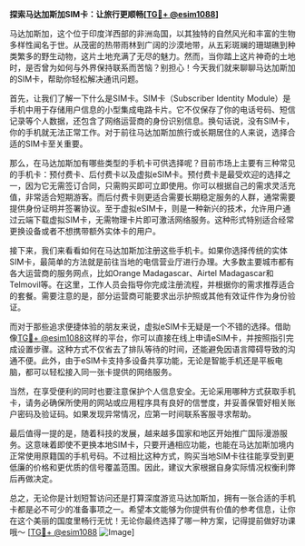 **探索马达加斯加SIM卡：让旅行更顺畅[[TG💪+ @esim1088](https://t.me/s/esim1088)]**

马达加斯加，这个位于印度洋西部的非洲岛国，以其独特的自然风光和丰富的生物多样性闻名于世。从茂密的热带雨林到广阔的沙漠地带，从五彩斑斓的珊瑚礁到种类繁多的野生动物，这片土地充满了无尽的魅力。然而，当你踏上这片神奇的土地时，是否曾为如何与外界保持联系而苦恼？别担心！今天我们就来聊聊马达加斯加的SIM卡，帮助你轻松解决通讯问题。

首先，让我们了解一下什么是SIM卡。SIM卡（Subscriber Identity Module）是手机中用于存储用户信息的小型集成电路卡片。它不仅保存了你的电话号码、短信记录等个人数据，还包含了网络运营商的身份识别信息。换句话说，没有SIM卡，你的手机就无法正常工作。对于前往马达加斯加旅行或长期居住的人来说，选择合适的SIM卡至关重要。

那么，在马达加斯加有哪些类型的手机卡可供选择呢？目前市场上主要有三种常见的手机卡：预付费卡、后付费卡以及虚拟eSIM卡。预付费卡是最受欢迎的选择之一，因为它无需签订合同，只需购买即可立即使用。你可以根据自己的需求灵活充值，非常适合短期游客。而后付费卡则更适合需要长期稳定服务的人群，通常需要提供身份证明并签署协议。至于虚拟eSIM卡，则是一种新兴的技术，允许用户通过云端下载虚拟SIM卡，无需物理卡片即可激活网络服务。这种形式特别适合经常更换设备或者不想携带额外实体卡的用户。

接下来，我们来看看如何在马达加斯加注册这些手机卡。如果你选择传统的实体SIM卡，最简单的方法就是前往当地的电信营业厅进行办理。大多数主要城市都有各大运营商的服务网点，比如Orange Madagascar、Airtel Madagascar和Telmovil等。在这里，工作人员会指导你完成注册流程，并根据你的需求推荐适合的套餐。需要注意的是，部分运营商可能要求出示护照或其他有效证件作为身份验证。

而对于那些追求便捷体验的朋友来说，虚拟eSIM卡无疑是一个不错的选择。借助像[TG💪+ @esim1088](https://t.me/s/esim1088)这样的平台，你可以直接在线上申请eSIM卡，并按照指引完成设置步骤。这种方式不仅省去了排队等待的时间，还能避免因语言障碍导致的沟通不便。此外，由于eSIM卡支持多设备共享功能，无论是智能手机还是平板电脑，都可以轻松接入同一张卡提供的网络服务。

当然，在享受便利的同时也要注意保护个人信息安全。无论采用哪种方式获取手机卡，请务必确保所使用的网站或应用程序具有良好的信誉度，并妥善保管好相关账户密码及验证码。如果发现异常情况，应第一时间联系客服寻求帮助。

最后值得一提的是，随着科技的发展，越来越多国家和地区开始推广国际漫游服务。这意味着即使不更换本地SIM卡，只要开通相应功能，也能在马达加斯加境内正常使用原籍国的手机号码。不过相比这种方式，购买当地SIM卡往往能享受到更低廉的价格和更优质的信号覆盖范围。因此，建议大家根据自身实际情况权衡利弊后再做决定。

总之，无论你是计划短暂访问还是打算深度游览马达加斯加，拥有一张合适的手机卡都是必不可少的准备事项之一。希望本文能够为你提供有价值的参考信息，让你在这个美丽的国度里畅行无忧！无论你最终选择了哪一种方案，记得提前做好功课哦～ [[TG💪+ @esim1088](https://t.me/s/esim1088) ![Image](https://i.postimg.cc/4NQfJmqS/Snipaste-2025-05-13-00-14-12.png)]